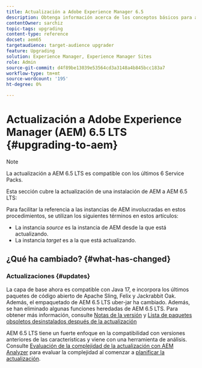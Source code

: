 ```yaml
---
title: Actualización a Adobe Experience Manager 6.5
description: Obtenga información acerca de los conceptos básicos para actualizar una instalación de Adobe Experience Manager (AEM) anterior a AEM 6.5.
contentOwner: sarchiz
topic-tags: upgrading
content-type: reference
docset: aem65
targetaudience: target-audience upgrader
feature: Upgrading
solution: Experience Manager, Experience Manager Sites
role: Admin
source-git-commit: d4f89be13039e53564cd3a3148a4b845bcc183a7
workflow-type: tm+mt
source-wordcount: '195'
ht-degree: 0%

---
```


# Actualización a Adobe Experience Manager (AEM) 6.5 LTS {#upgrading-to-aem}

>[!NOTE]
>La actualización a AEM 6.5 LTS es compatible con los últimos 6 Service Packs.

Esta sección cubre la actualización de una instalación de AEM a AEM 6.5 LTS:

<!-- Alexandru: drafting for now 

* [Planning Your Upgrade](/help/sites-deploying/upgrade-planning.md)
* [Assessing the Upgrade Complexity with Pattern Detector](/help/sites-deploying/pattern-detector.md)
* [Backward Compatibility in AEM 6.5](/help/sites-deploying/backward-compatibility.md)
  This was drafted before: * [Using Offline Reindexing To Reduce Downtime During an Upgrade](/help/sites-deploying/upgrade-offline-reindexing.md)-->

<!--
* [Upgrade Procedure](/help/sites-deploying/upgrade-procedure.md)
* [Upgrading Code and Customizations](/help/sites-deploying/upgrading-code-and-customizations.md)
* [Pre-Upgrade Maintenance Tasks](/help/sites-deploying/pre-upgrade-maintenance-tasks.md)
* [Performing an In-Place Upgrade](/help/sites-deploying/in-place-upgrade.md)
* [Post Upgrade Checks and Troubleshooting](/help/sites-deploying/post-upgrade-checks-and-troubleshooting.md)
* [Sustainable Upgrades](/help/sites-deploying/sustainable-upgrades.md)
* [Lazy Content Migration](/help/sites-deploying/lazy-content-migration.md)

-->

Para facilitar la referencia a las instancias de AEM involucradas en estos procedimientos, se utilizan los siguientes términos en estos artículos:

* La instancia *source* es la instancia de AEM desde la que está actualizando.
* La instancia *target* es a la que está actualizando.

## ¿Qué ha cambiado? {#what-has-changed}

### Actualizaciones {#updates}

La capa de base ahora es compatible con Java 17, e incorpora los últimos paquetes de código abierto de Apache Sling, Felix y Jackrabbit Oak. Además, el empaquetado de AEM 6.5 LTS uber-jar ha cambiado. Además, se han eliminado algunas funciones heredadas de AEM 6.5 LTS. Para obtener más información, consulte [Notas de la versión](/help/release-notes/release-notes.md#whats-new-what-s-new) y [Lista de paquetes obsoletos desinstalados después de la actualización](/help/sites-deploying/obsolete-bundles.md)

AEM 6.5 LTS tiene un fuerte enfoque en la compatibilidad con versiones anteriores de las características y viene con una herramienta de análisis. Consulte [Evaluación de la complejidad de la actualización con AEM Analyzer](/help/sites-deploying/aem-analyzer.md) para evaluar la complejidad al comenzar a [planificar la actualización](/help/sites-deploying/upgrade-planning.md).
